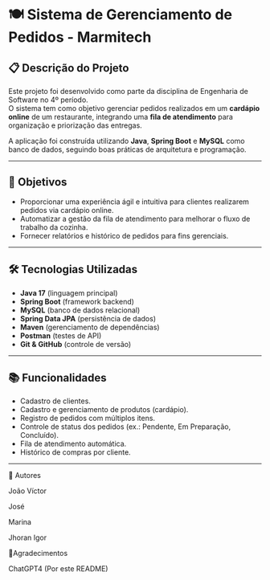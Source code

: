# 🍽️ Sistema de Gerenciamento de Pedidos - Marmitech

## 📋 Descrição do Projeto
Este projeto foi desenvolvido como parte da disciplina de Engenharia de Software no 4º período.  
O sistema tem como objetivo gerenciar pedidos realizados em um **cardápio online** de um restaurante, integrando uma **fila de atendimento** para organização e priorização das entregas.

A aplicação foi construída utilizando **Java**, **Spring Boot** e **MySQL** como banco de dados, seguindo boas práticas de arquitetura e programação.

---

## 🎯 Objetivos
- Proporcionar uma experiência ágil e intuitiva para clientes realizarem pedidos via cardápio online.
- Automatizar a gestão da fila de atendimento para melhorar o fluxo de trabalho da cozinha.
- Fornecer relatórios e histórico de pedidos para fins gerenciais.

---

## 🛠️ Tecnologias Utilizadas
- **Java 17** (linguagem principal)
- **Spring Boot** (framework backend)
- **MySQL** (banco de dados relacional)
- **Spring Data JPA** (persistência de dados)
- **Maven** (gerenciamento de dependências)
- **Postman** (testes de API)
- **Git & GitHub** (controle de versão)

---

## 📚 Funcionalidades
- Cadastro de clientes.
- Cadastro e gerenciamento de produtos (cardápio).
- Registro de pedidos com múltiplos itens.
- Controle de status dos pedidos (ex.: Pendente, Em Preparação, Concluído).
- Fila de atendimento automática.
- Histórico de compras por cliente.

---

👥 Autores

João Víctor

José

Marina

Jhoran Igor

📄Agradecimentos

ChatGPT4 (Por este README)
